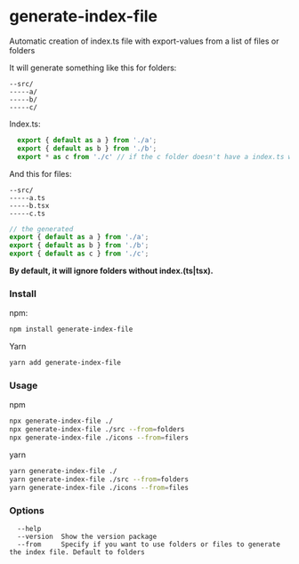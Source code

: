 # generate-index-file

Automatic creation of index.ts file with export-values from a list of files or folders


It will generate something like this for folders:
```
--src/
-----a/
-----b/
-----c/
```
Index.ts:
```ts
  export { default as a } from './a';
  export { default as b } from './b';
  export * as c from './c' // if the c folder doesn't have a index.ts with a default export.
```
And this for files:
```
--src/
-----a.ts
-----b.tsx
-----c.ts
```
```ts
// the generated
export { default as a } from './a';
export { default as b } from './b';
export { default as c } from './c';
```

**By default, it will ignore folders without index.(ts|tsx).**

### Install
npm:
```bash
npm install generate-index-file
```
Yarn
```bash
yarn add generate-index-file
```
### Usage
npm
```bash
npx generate-index-file ./
npx generate-index-file ./src --from=folders
npx generate-index-file ./icons --from=filers
```
yarn
```bash
yarn generate-index-file ./
yarn generate-index-file ./src --from=folders
yarn generate-index-file ./icons --from=files
```



### Options
```
  --help
  --version  Show the version package
  --from     Specify if you want to use folders or files to generate the index file. Default to folders
```